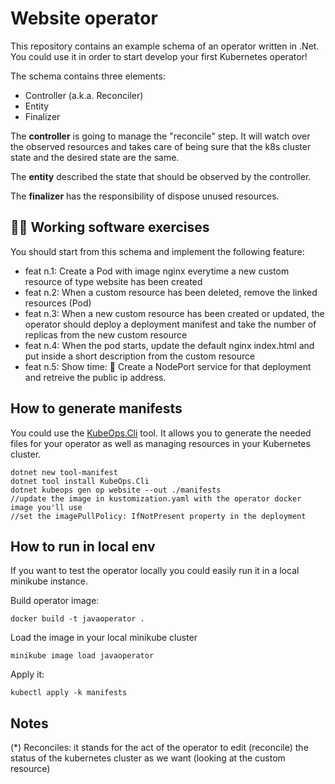 # Website operator

This repository contains an example schema of an operator written in .Net. You could use it in order to start develop your first Kubernetes operator!

The schema contains three elements:
- Controller (a.k.a. Reconciler)
- Entity
- Finalizer

The **controller** is going to manage the "reconcile" step. It will watch over the observed resources and takes care of being sure that the k8s cluster state and the desired state are the same.

The **entity** described the state that should be observed by the controller.

The **finalizer** has the responsibility of dispose unused resources.

## 💪🏻 Working software exercises
You should start from this schema and implement the following feature:

- feat n.1: Create a Pod with image nginx everytime a new custom resource of type website has been created
- feat n.2: When a custom resource has been deleted, remove the linked resources (Pod)
- feat n.3: When a new custom resource has been created or updated, the operator should deploy a deployment manifest and take the number of replicas from the new custom resource
- feat n.4: When the pod starts, update the default nginx index.html and put inside a short description from the custom resource
- feat n.5: Show time: 🎉 Create a NodePort service for that deployment and retreive the public ip address.

## How to generate manifests

You could use the [KubeOps.Cli](https://buehler.github.io/dotnet-operator-sdk/src/KubeOps.Cli/README.html) tool. It allows you to generate the needed files for your operator as well as managing resources in your Kubernetes cluster.

    dotnet new tool-manifest
    dotnet tool install KubeOps.Cli
    dotnet kubeops gen op website --out ./manifests
    //update the image in kustomization.yaml with the operator docker image you'll use
    //set the imagePullPolicy: IfNotPresent property in the deployment

## How to run in local env
If you want to test the operator locally you could easily run it in a local minikube instance.

Build operator image:

    docker build -t javaoperator .

Load the image in your local minikube cluster

    minikube image load javaoperator

Apply it:

    kubectl apply -k manifests

## Notes

(*) Reconciles: it stands for the act of the operator to edit
(reconcile) the status of the kubernetes cluster as we want (looking at the custom resource)

